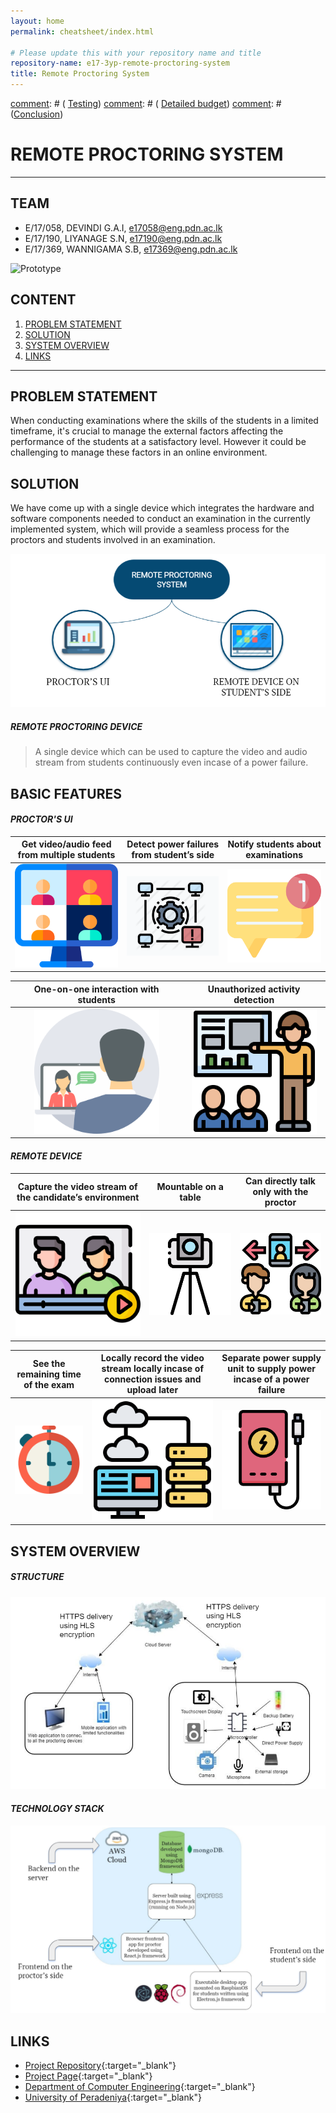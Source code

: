 ```yaml
---
layout: home
permalink: cheatsheet/index.html

# Please update this with your repository name and title
repository-name: e17-3yp-remote-proctoring-system
title: Remote Proctoring System
---
```


[comment]: # "This is the standard layout for the project, but you can clean this and use your own template"
[comment]: # ( [Testing](#testing))
[comment]: # ( [Detailed budget](#detailed-budget))
[comment]: # ([Conclusion](#conclusion))
# REMOTE PROCTORING SYSTEM

---

## TEAM
-  E/17/058, DEVINDI G.A.I, [e17058@eng.pdn.ac.lk](mailto:name@email.com)
-  E/17/190, LIYANAGE S.N, [e17190@eng.pdn.ac.lk](mailto:name@email.com)
-  E/17/369, WANNIGAMA S.B, [e17369@eng.pdn.ac.lk](mailto:name@email.com)

[//]: # (## [Image of the final hardware]) 
![Prototype](./images/prototype.gif)
## CONTENT
1. [PROBLEM STATEMENT](#problem-statement)
2. [SOLUTION](#solution )
3. [SYSTEM OVERVIEW](#system-overview)
4. [LINKS](#links)



---

## PROBLEM STATEMENT

When conducting examinations where the skills of the students in a limited timeframe, it's crucial to manage the external factors affecting the performance of the students at a satisfactory level. 
However it could be challenging to manage these factors in an online environment.

## SOLUTION

We have come up with a single device which integrates the hardware and software components needed to conduct an examination in the currently implemented system, which will provide a seamless process for the proctors and students involved in an examination.

![Prototype](./images/oursystem.PNG)

##### ***REMOTE PROCTORING DEVICE***
> A single device which can be used to capture the video and audio stream from students continuously even incase of a power failure.

[//]: # (## Solution Architecture High level diagram + description)

## BASIC FEATURES

#### ***PROCTOR'S UI***

|Get video/audio feed from multiple students |  Detect power failures from student’s side | Notify students about examinations|
|:-------------------------:|:-------------------------:|:-------------------------:|
|<img src="./images/videoconference.png" width="200"/> | <img src="./images/disconnetion.jpg" width="225" /> |<img src="./images/notification.png" width="200" />|



|One-on-one interaction with students |   Unauthorized activity detection|
|:-------------------------:|:-------------------------:|
|<img src="./images/video-chat.png" width="200" />| <img src="./images/unauthorized.png" width="200" />|

#### ***REMOTE DEVICE***

|Capture the video stream of the candidate’s environment |  Mountable on a table | Can directly talk only with the proctor|
|:-------------------------:|:-------------------------:|:-------------------------:
|<img src="./images/streaming.png" width="200"/> | <img src="./images/tripod.png" width="225" /> |<img src="./images/call-forwarding.png" width="200" />



|See the remaining time of the exam |Locally record the video stream locally incase of connection issues and upload later | Separate power supply unit to supply power incase of a power failure|
|:-------------------------:|:-------------------------:|:-------------------------:|
|<img src="./images/chronometer.png" width="200" />| <img src="./images/cloud-database.png" width="200" />| <img src="./images/power-bank.png" width="200" />|

## SYSTEM OVERVIEW

##### ***STRUCTURE***
![overview](./images/system.PNG)

#### ***TECHNOLOGY STACK***
![technology](./images/technology.PNG)

## LINKS

- [Project Repository](https://github.com/cepdnaclk/e17-3yp-remote-proctoring-system){:target="_blank"}
- [Project Page](https://cepdnaclk.github.io/e17-3yp-remote-proctoring-system){:target="_blank"}
- [Department of Computer Engineering](http://www.ce.pdn.ac.lk/){:target="_blank"}
- [University of Peradeniya](https://eng.pdn.ac.lk/){:target="_blank"}


[//]: # (Please refer this to learn more about Markdown syntax)
[//]: # (https://github.com/adam-p/markdown-here/wiki/Markdown-Cheatsheet)
